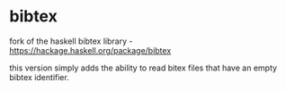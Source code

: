 # bibtex
fork of the haskell bibtex library - https://hackage.haskell.org/package/bibtex

this version simply adds the ability to read bitex files that have an empty bibtex identifier.
